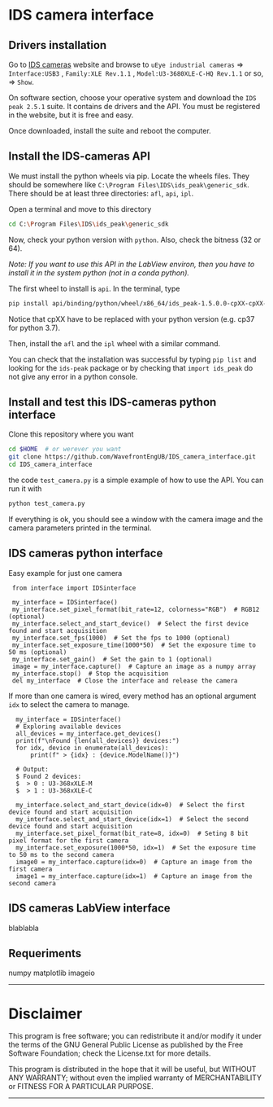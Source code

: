 # IDS camera interface

## Drivers installation

Go to [IDS cameras](https://es.ids-imaging.com/downloads.html) website and browse to
`uEye industrial cameras` => `Interface:USB3` , `Family:XLE Rev.1.1` , `Model:U3-3680XLE-C-HQ Rev.1.1` or so, 
=> `Show`.

On software section, choose your operative system and download the `IDS peak 2.5.1` suite.
It contains de drivers and the API. You must be registered in the website, but it is free and easy.

Once downloaded, install the suite and reboot the computer.

## Install the IDS-cameras API

We must install the python wheels via pip. Locate the wheels files.
They should be somewhere like `C:\Program Files\IDS\ids_peak\generic_sdk`.
There should be at least three directories: `afl`, `api`, `ipl`.

Open a terminal and move to this directory

``` bash
cd C:\Program Files\IDS\ids_peak\generic_sdk
```

Now, check your python version with `python`. Also, check the bitness (32 or 64).

*Note: If you want to use this API in the LabView environ, then you have to install it in the system python (not in a conda python).*

The first wheel to install is `api`. In the terminal, type
    
``` bash
pip install api/binding/python/wheel/x86_64/ids_peak-1.5.0.0-cpXX-cpXX-win_amd64.whl
```
Notice that cpXX have to be replaced with your python version (e.g. cp37 for python 3.7).

Then, install the `afl` and the `ipl` wheel with a similar command.

You can check that the installation was successful by typing `pip list` and looking for the `ids-peak` package 
or by checking that `import ids_peak` do not give any error in a python console.

## Install and test this IDS-cameras python interface

Clone this repository where you want

``` bash
cd $HOME  # or werever you want
git clone https://github.com/WavefrontEngUB/IDS_camera_interface.git
cd IDS_camera_interface
```

the code `test_camera.py` is a simple example of how to use the API. You can run it with

``` bash
python test_camera.py
```

If everything is ok, you should see a window with the camera image and 
the camera parameters printed in the terminal.

## IDS cameras python interface

Easy example for just one camera

     from interface import IDSinterface
    
     my_interface = IDSinterface()
     my_interface.set_pixel_format(bit_rate=12, colorness="RGB")  # RGB12 (optional)
     my_interface.select_and_start_device()  # Select the first device found and start acquisition
     my_interface.set_fps(1000)  # Set the fps to 1000 (optional)
     my_interface.set_exposure_time(1000*50)  # Set the exposure time to 50 ms (optional)
     my_interface.set_gain()  # Set the gain to 1 (optional)
     image = my_interface.capture()  # Capture an image as a numpy array
     my_interface.stop()  # Stop the acquisition
     del my_interface  # Close the interface and release the camera
    
If more than one camera is wired, every method has an optional argument 
`idx` to select the camera to manage.

      my_interface = IDSinterface()
      # Exploring available devices
      all_devices = my_interface.get_devices()
      print(f"\nFound {len(all_devices)} devices:")
      for idx, device in enumerate(all_devices):
          print(f" > {idx} : {device.ModelName()}")

      # Output:
      $ Found 2 devices:
      $  > 0 : U3-368xXLE-M
      $  > 1 : U3-368xXLE-C

      my_interface.select_and_start_device(idx=0)  # Select the first device found and start acquisition
      my_interface.select_and_start_device(idx=1)  # Select the second device found and start acquisition
      my_interface.set_pixel_format(bit_rate=8, idx=0)  # Seting 8 bit pixel format for the first camera
      my_interface.set_exposure(1000*50, idx=1)  # Set the exposure time to 50 ms to the second camera
      image0 = my_interface.capture(idx=0)  # Capture an image from the first camera
      image1 = my_interface.capture(idx=1)  # Capture an image from the second camera


## IDS cameras LabView interface

blablabla

## Requeriments

numpy
matplotlib
imageio


**************************************************************************

# Disclaimer

 This program is free software; you can redistribute it and/or modify
 it under the terms of the GNU General Public License as published by
 the Free Software Foundation; check the License.txt for more details.

 This program is distributed in the hope that it will be useful,
 but WITHOUT ANY WARRANTY; without even the implied warranty of
 MERCHANTABILITY or FITNESS FOR A PARTICULAR PURPOSE.

*************************************************************************

